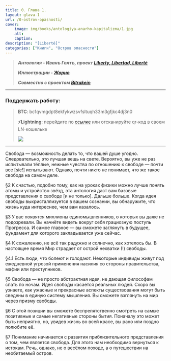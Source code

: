 ```yaml
---
title: 0. Глава 1.
layout: glava-1
url: /0-ostrov-opasnosti/
cover:
    image: img/books/antologiya-anarho-kapitalizma/1.jpg
    alt: 
    caption: 
description: "[Liberté]"
categories: ["Книги", "Остров опасности"]
---
```


>***Антология - Иванъ Голтъ, проект [Liberty, Libertad, Liberté](https://t.me/rand_philosophy)***
>
>***Иллюстрации - [Жорно](https://t.me/JornoJevani)***
>
>***Cовместно с проектом [Bitrakein](https://bitrakein.org/)***

------

### <h3>Поддержать работу:</h3>
>
> **BTC**: bc1qvmgdpt8ekfykwzsvfsltuqh33m3gfjkc4dj3n0
>
> **⚡️Lightning**: перейдите по [ссылке](https://getalby.com/p/grgrm)
или отсканируйте qr-код в своем LN-кошельке
>
> ![](/img/donat/bitpay-ln/222.png "")

-----

Свобода — возможность делать то, что вашей душе угодно. Следовательно, это лучшая вещь на свете. Вероятно, вы уже не раз испытывали тёплые, нежные чувства по отношению к свободе — почти все [sic!] испытывают. Однако, почти никто не понимает, что же такое свобода на самом деле.

§2 К счастью, подобно тому, как на уроках физики можно лучше понять атомы и устройство звёзд, эта антология даст вам базовые представления о свободе [и не только]. Дальше больше. Когда идея свободы выкристаллизуется в вашем сознании, вы обнаружите, что жизнь куда интереснее, чем вам казалось.

§3 У вас появятся миллионы единомышленников, о которых вы даже не подозревали. Вы начнёте видеть вокруг себя грациозную поступь Прогресса. И самое главное — вы сможете заглянуть в будущее, фундамент для которого закладывается уже сейчас.

§4 К сожалению, не всё так радужно и солнечно, как хотелось бы. В настоящее время Мир страдает от острой нехватки (!) свободы.

§4.1 Есть люди, что болеют и голодают. Некоторые индивиды живут под ежедневной угрозой применения насилия со стороны правительства, мафии или преступников.

§5 Свобода — не просто абстрактная идея, не дающая философам спать по ночам. Идея свободы касается реальных людей. Скоро вы узнаете, как ужасные и прекрасные аспекты существования могут быть сведены в единую систему мышления. Вы сможете взглянуть на мир через призму свободы.

§6 С этой позиции вы сможете беспрепятственно смотреть на самые позитивные и самые негативные стороны бытия. Поначалу это может быть неприятно, но, увидев жизнь во всей красе, вы рано или поздно полюбите её.

§7 Понимание начинается с развития приблизительного представления о том, чем является свобода. Для этого нам необходимо вернуться к истокам. Речь, однако, не о весёлом походе, а о путешествии на необитаемый остров.